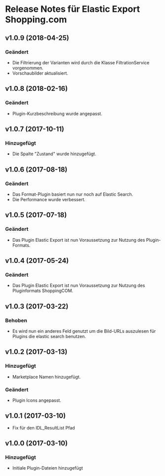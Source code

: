 # Release Notes für Elastic Export Shopping.com

## v1.0.9 (2018-04-25)

### Geändert
- Die Filtrierung der Varianten wird durch die Klasse FiltrationService vorgenommen.
- Vorschaubilder aktualisiert.

## v1.0.8 (2018-02-16)

### Geändert
- Plugin-Kurzbeschreibung wurde angepasst.

## v1.0.7 (2017-10-11)

### Hinzugefügt
- Die Spalte "Zustand" wurde hinzugefügt.

## v1.0.6 (2017-08-18)

### Geändert
- Das Format-Plugin basiert nun nur noch auf Elastic Search.
- Die Performance wurde verbessert.

## v1.0.5 (2017-07-18)

### Geändert
- Das Plugin Elastic Export ist nun Voraussetzung zur Nutzung des Plugin-Formats.

## v1.0.4 (2017-05-24)

### Geändert
- Das Plugin Elastic Export ist nun Voraussetzung zur Nutzung des Pluginformats ShoppingCOM.

## v1.0.3 (2017-03-22)

### Behoben
- Es wird nun ein anderes Feld genutzt um die Bild-URLs auszulesen für Plugins die elastic search benutzen.

## v1.0.2 (2017-03-13)

### Hinzugefügt
- Marketplace Namen hinzugefügt.

### Geändert
- Plugin Icons angepasst.

## v1.0.1 (2017-03-10)
- Fix für den IDL_ResultList Pfad

## v1.0.0 (2017-03-10)

### Hinzugefügt
- Initiale Plugin-Dateien hinzugefügt